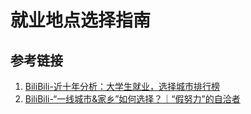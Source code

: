 # 就业地点选择指南




## 参考链接
1. [BiliBili-近十年分析：大学生就业，选择城市排行榜](https://www.bilibili.com/video/BV1ka41147p6)
2. [BiliBili-“一线城市&家乡”如何选择？｜“假努力”的自洽者](https://www.bilibili.com/video/BV1ZS4y1H78K)
